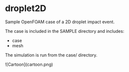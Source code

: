# droplet2D



Sample OpenFOAM case of a 2D droplet impact event.



The case is included in the SAMPLE directory and includes:



* case
* mesh



The simulation is run from the case/ directory.



!\[Cartoon](cartoon.png)





